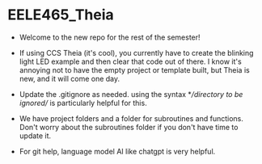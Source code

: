 # EELE465_Theia
* Welcome to the new repo for the rest of the semester! 

* If using CCS Theia (it's cool), you currently have to create the blinking light LED example and then clear that code out of there. I know it's annoying not to have the empty project or template built, but Theia is new, and it will come one day. 

* Update the .gitignore as needed. 
  using the syntax **/directory to be ignored/* is particularly helpful for this. 

* We have project folders and a folder for subroutines and functions. Don't worry about the subroutines folder if you don't have time to update it. 

* For git help, language model AI like chatgpt is very helpful.  
